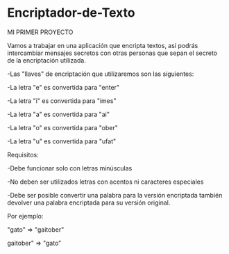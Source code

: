 # Encriptador-de-Texto

MI PRIMER PROYECTO

Vamos a trabajar en una aplicación que encripta textos, así podrás 
intercambiar mensajes secretos con otras personas que sepan el secreto de la encriptación utilizada.

-Las "llaves" de encriptación que utilizaremos son las siguientes:

-La letra "e" es convertida para "enter"

-La letra "i" es convertida para "imes"

-La letra "a" es convertida para "ai"

-La letra "o" es convertida para "ober"

-La letra "u" es convertida para "ufat"

Requisitos:

-Debe funcionar solo con letras minúsculas

-No deben ser utilizados letras con acentos ni caracteres especiales

-Debe ser posible convertir una palabra para la versión encriptada también devolver una palabra encriptada para su versión original.

Por ejemplo:

"gato" => "gaitober"

gaitober" => "gato"

